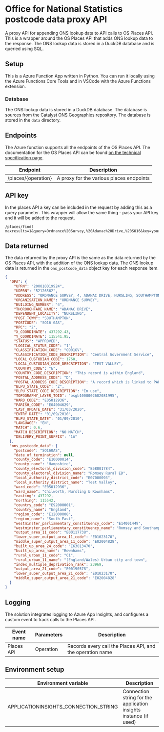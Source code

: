 # Office for National Statistics postcode data proxy API

A proxy API for appending ONS lookup data to API calls to OS Places API. This is a wrapper around the OS Places API that adds ONS lookup data to the response. The ONS lookup data is stored in a DuckDB database and is queried using SQL.

## Setup

This is a Azure Function App written in Python. You can run it locally using the Azure Functions Core Tools and in VSCode with the Azure Functions extension.

### Database

The ONS lookup data is stored in a DuckDB database. The database is sources from the [Catalyst ONS Geographies](https://github.com/Geovation/catalyst-ons-geographies) repository. The database is stored in the `data` directory.

## Endpoints

The Azure function supports all the endpoints of the OS Places API. The documentation for the OS Places API can be found [on the technical specification page](https://osdatahub.os.uk/docs/places/technicalSpecification).

| Endpoint            | Description                              |
| ------------------- | ---------------------------------------- |
| /places/{operation} | A proxy for the various places endpoints |

## API key

In the places API a key can be included in the request by adding this as a query parameter. This wrapper will allow the same thing - pass your API key and it will be added to the request.

```
/places/find?maxresults=1&query=Ordnance%20Survey,%20Adanac%20Drive,%20SO16&key=yourapikey
```

## Data returned

The data returned by the proxy API is the same as the data returned by the OS Places API, with the addition of the ONS lookup data. The ONS lookup data is returned in the `ons_postcode_data` object key for each response item.

```json
{
  "DPA": {
    "UPRN": "200010019924",
    "UDPRN": "52126562",
    "ADDRESS": "ORDNANCE SURVEY, 4, ADANAC DRIVE, NURSLING, SOUTHAMPTON, SO16 0AS",
    "ORGANISATION_NAME": "ORDNANCE SURVEY",
    "BUILDING_NUMBER": "4",
    "THOROUGHFARE_NAME": "ADANAC DRIVE",
    "DEPENDENT_LOCALITY": "NURSLING",
    "POST_TOWN": "SOUTHAMPTON",
    "POSTCODE": "SO16 0AS",
    "RPC": "2",
    "X_COORDINATE": 437292.43,
    "Y_COORDINATE": 115541.95,
    "STATUS": "APPROVED",
    "LOGICAL_STATUS_CODE": "1",
    "CLASSIFICATION_CODE": "CO01GV",
    "CLASSIFICATION_CODE_DESCRIPTION": "Central Government Service",
    "LOCAL_CUSTODIAN_CODE": 1760,
    "LOCAL_CUSTODIAN_CODE_DESCRIPTION": "TEST VALLEY",
    "COUNTRY_CODE": "E",
    "COUNTRY_CODE_DESCRIPTION": "This record is within England",
    "POSTAL_ADDRESS_CODE": "D",
    "POSTAL_ADDRESS_CODE_DESCRIPTION": "A record which is linked to PAF",
    "BLPU_STATE_CODE": "2",
    "BLPU_STATE_CODE_DESCRIPTION": "In use",
    "TOPOGRAPHY_LAYER_TOID": "osgb1000002682081995",
    "WARD_CODE": "E05012936",
    "PARISH_CODE": "E04004629",
    "LAST_UPDATE_DATE": "31/03/2020",
    "ENTRY_DATE": "01/09/2010",
    "BLPU_STATE_DATE": "01/09/2010",
    "LANGUAGE": "EN",
    "MATCH": 0.6,
    "MATCH_DESCRIPTION": "NO MATCH",
    "DELIVERY_POINT_SUFFIX": "1A"
  },
  "ons_postcode_data": {
    "postcode": "SO160AS",
    "date_of_termination": null,
    "county_code": "E10000014",
    "county_name": "Hampshire",
    "county_electoral_division_code": "E58001784",
    "county_electoral_division_name": "Romsey Rural ED",
    "local_authority_district_code": "E07000093",
    "local_authority_district_name": "Test Valley",
    "ward_code": "E05012936",
    "ward_name": "Chilworth, Nursling & Rownhams",
    "easting": 437292,
    "northing": 115542,
    "country_code": "E92000001",
    "country_name": "England",
    "region_code": "E12000008",
    "region_name": "South East",
    "westminster_parliamentary_constituency_code": "E14001449",
    "westminster_parliamentary_constituency_name": "Romsey and Southampton North",
    "output_area_11_code": "E00117738",
    "lower_super_output_area_11_code": "E01023170",
    "middle_super_output_area_11_code": "E02004828",
    "built_up_area_24_code": "E63013470",
    "built_up_area_name": "Rownhams",
    "rural_urban_11_code": "C1",
    "rural_urban_11_name": "(England/Wales) Urban city and town",
    "index_multiple_deprivation_rank": 23969,
    "output_area_21_code": "E00190578",
    "lower_super_output_area_21_code": "E01023170",
    "middle_super_output_area_21_code": "E02004828"
  }
}
```

## Logging

The solution integrates logging to Azure App Insights, and configures a custom event to track calls to the Places API.

| Event name | Parameters | Description                                               |
| ---------- | ---------- | --------------------------------------------------------- |
| Places API | Operation  | Records every call the Places API, and the operation name |

## Environment setup

| Environment variable                  | Description                                                       |
| ------------------------------------- | ----------------------------------------------------------------- |
| APPLICATIONINSIGHTS_CONNECTION_STRING | Connection string for the application insights instance (if used) |
